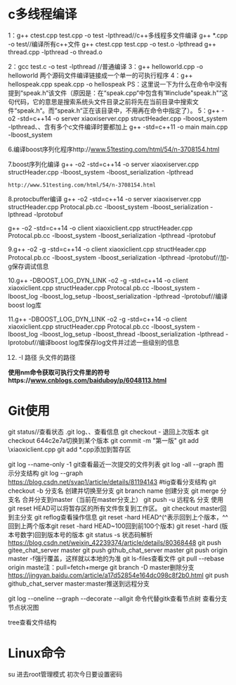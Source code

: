 

# **c多线程编译**

1：g++ ctest.cpp test.cpp -o test -lpthread//c++多线程多文件编译
     g++ *.cpp -o test//编译所有c++文件
     g++ ctest.cpp test.cpp -o test.o -lpthread
     g++ thread.cpp -lpthread -o thread.o

2：gcc test.c -o test -lpthread
//普通编译
3：g++ helloworld.cpp -o helloworld
两个源码文件编译链接成一个单一的可执行程序
4：g++ hellospeak.cpp speak.cpp -o hellospeak
PS：这里说一下为什么在命令中没有提到“speak.h“该文件（原因是：在“speak.cpp“中包含有”#include"speak.h"“这句代码，它的意思是搜索系统头文件目录之前将先在当前目录中搜索文件“speak.h“。而”speak.h“正在该目录中，不用再在命令中指定了）。
5：g++ -o2 -std=c++14 -o server xiaoxiserver.cpp structHeader.cpp -lboost_system -lpthread、、含有多个c文件编译时要都加上
g++ -std=c++11 -o main main.cpp -lboost_system

6.编译boost序列化程序http://www.51testing.com/html/54/n-3708154.html

7.boost序列化编译 g++ -o2 -std=c++14 -o server xiaoxiserver.cpp structHeader.cpp -lboost_system -lboost_serialization -lpthread

 	http://www.51testing.com/html/54/n-3708154.html

8.protocbuffer编译 g++ -o2 -std=c++14 -o server xiaoxiserver.cpp structHeader.cpp  Protocal.pb.cc -lboost_system -lboost_serialization -lpthread -lprotobuf

g++ -o2 -std=c++14 -o client xiaoxiclient.cpp structHeader.cpp  Protocal.pb.cc -lboost_system -lboost_serialization -lpthread -lprotobuf

9.g++ -o2 -g -std=c++14 -o client xiaoxiclient.cpp structHeader.cpp  Protocal.pb.cc -lboost_system -lboost_serialization -lpthread -lprotobuf//加-g保存调试信息 

10.g++ -DBOOST_LOG_DYN_LINK -o2 -g -std=c++14 -o client xiaoxiclient.cpp structHeader.cpp  Protocal.pb.cc -lboost_system -lboost_log -lboost_log_setup -lboost_serialization -lpthread -lprotobuf//编译boost log库

11.g++ -DBOOST_LOG_DYN_LINK -o2 -g -std=c++14 -o client xiaoxiclient.cpp structHeader.cpp  Protocal.pb.cc -lboost_system -lboost_log -lboost_log_setup -lboost_thread -lboost_serialization -lpthread -lprotobuf//编译boost log库保存log文件并过滤一些级别的信息

12. -I 路径 头文件的路径

**使用nm命令获取可执行文件里的符号https://www.cnblogs.com/baiduboy/p/6048113.html**

# **Git使用**

git status//查看状态
.git log、、查看信息
git checkout - 退回上次版本
git checkout 644c2e7a切换到某个版本
git commit -m "第一版"
git add \xiaoxiclient.cpp git add \*.cpp添加到暂存区

git log --name-only -1 
git查看最近一次提交的文件列表
git log -all --graph 图示分支结构 git log --graph https://blog.csdn.net/svap1/article/details/81194143 #tig查看分支结构
git checkout -b 分支名 创建并切换至分支
git branch name 创建分支
git merge 分支名 合并分支到master（当前在master分支上）
git push -u 远程名 分支
使用git reset HEAD可以将暂存区的所有文件恢复到工作区。
git checkout master回到主分支
git reflog查看操作信息
git reset -hard HEAD^(^表示回到上个版本，^^回到上两个版本git reset -hard HEAD~100回到前100个版本)
git reset -hard (版本号数字)回到版本号的版本
git status -s 状态码解析 https://blog.csdn.net/weixin_42239374/article/details/80368448
git push gitee_chat_server master git push  github_chat_server master
git push origin master -f强行覆盖，这样就以本地的为准
git ls-files查看文件
git pull --rebase origin maste注：pull=fetch+merge
git branch -D master删除分支 https://jingyan.baidu.com/article/a17d52854e164dc098c8f2b0.html
git push github_chat_server master:master推送到远程分支

git log --oneline --graph --decorate --allgit  命令代替gitk查看节点树 查看分支节点状况图

tree查看文件结构

# Linux命令

su 进去root管理模式 初次今日要设置密码

